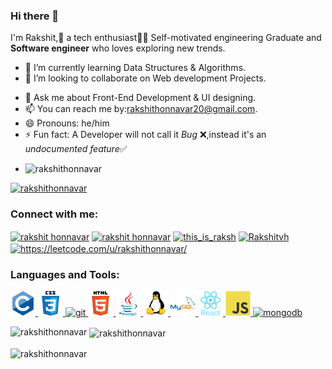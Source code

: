 ### Hi there 👋
I'm Rakshit,👋 a tech enthusiast👨‍💻 
Self-motivated engineering Graduate and **Software engineer** who loves exploring new trends.  

 <!--- 🔭 I’m currently working on ...-->
- 🌱 I’m currently learning Data Structures & Algorithms.
- 👯 I’m looking to collaborate on Web development Projects.
 <!--- --🤔 I’m looking for help with ...-->
- 💬 Ask me about Front-End Development & UI designing.
- 📫 You can reach me by:rakshithonnavar20@gmail.com.
- 😄 Pronouns: he/him
- ⚡ Fun fact: A Developer will not call it *Bug* ❌,instead it's an *undocumented feature*✅
- <p align="left"> <img src="https://komarev.com/ghpvc/?username=rakshithonnavar&label=Profile%20views&color=0e75b6&style=flat" alt="rakshithonnavar" /> </p>

<p align="left"> <a href="https://github.com/ryo-ma/github-profile-trophy"><img src="https://github-profile-trophy.vercel.app/?username=rakshithonnavar" alt="rakshithonnavar" /></a> </p>

<h3 align="left">Connect with me:</h3>
<p align="left">
<a href="https://linkedin.com/in/rakshit honnavar" target="blank"><img align="center" src="https://raw.githubusercontent.com/rahuldkjain/github-profile-readme-generator/master/src/images/icons/Social/linked-in-alt.svg" alt="rakshit honnavar" height="30" width="40" /></a>
<a href="https://fb.com/rakshit honnavar" target="blank"><img align="center" src="https://raw.githubusercontent.com/rahuldkjain/github-profile-readme-generator/master/src/images/icons/Social/facebook.svg" alt="rakshit honnavar" height="30" width="40" /></a>
<a href="https://instagram.com/this_is_raksh" target="blank"><img align="center" src="https://raw.githubusercontent.com/rahuldkjain/github-profile-readme-generator/master/src/images/icons/Social/instagram.svg" alt="this_is_raksh" height="30" width="40" /></a>
 <a href="https://x.com/Rakshitvh" target="blank"><img align="center" src="https://raw.githubusercontent.com/rahuldkjain/github-profile-readme-generator/master/src/images/icons/Social/twitter.svg" alt="Rakshitvh" height="30" width="40" /></a>
 <a href="https://www.leetcode.com/https://leetcode.com/u/rakshithonnavar/" target="blank"><img align="center" src="https://raw.githubusercontent.com/rahuldkjain/github-profile-readme-generator/master/src/images/icons/Social/leet-code.svg" alt="https://leetcode.com/u/rakshithonnavar/" height="30" width="40" /></a>
</p>

<h3 align="left">Languages and Tools:</h3>
<p align="left"> <a href="https://www.cprogramming.com/" target="_blank" rel="noreferrer"> <img src="https://raw.githubusercontent.com/devicons/devicon/master/icons/c/c-original.svg" alt="c" width="40" height="40"/> </a> <a href="https://www.w3schools.com/css/" target="_blank" rel="noreferrer"> <img src="https://raw.githubusercontent.com/devicons/devicon/master/icons/css3/css3-original-wordmark.svg" alt="css3" width="40" height="40"/> </a> <a href="https://git-scm.com/" target="_blank" rel="noreferrer"> <img src="https://www.vectorlogo.zone/logos/git-scm/git-scm-icon.svg" alt="git" width="40" height="40"/> </a> <a href="https://www.w3.org/html/" target="_blank" rel="noreferrer"> <img src="https://raw.githubusercontent.com/devicons/devicon/master/icons/html5/html5-original-wordmark.svg" alt="html5" width="40" height="40"/> </a> <a href="https://www.java.com" target="_blank" rel="noreferrer"> <img src="https://raw.githubusercontent.com/devicons/devicon/master/icons/java/java-original.svg" alt="java" width="40" height="40"/> </a> <a href="https://www.linux.org/" target="_blank" rel="noreferrer"> <img src="https://raw.githubusercontent.com/devicons/devicon/master/icons/linux/linux-original.svg" alt="linux" width="40" height="40"/> </a> <a href="https://www.mysql.com/" target="_blank" rel="noreferrer"> <img src="https://raw.githubusercontent.com/devicons/devicon/master/icons/mysql/mysql-original-wordmark.svg" alt="mysql" width="40" height="40"/> </a> <a href="https://reactjs.org/" target="_blank"rel="noreferrer"> <img src="https://raw.githubusercontent.com/devicons/devicon/master/icons/react/react-original-wordmark.svg" alt="react" width="40" height="40"/> </a> <a href="https://developer.mozilla.org/en-US/docs/Web/JavaScript" target="_blank" rel="noreferrer"> <img src="https://raw.githubusercontent.com/devicons/devicon/master/icons/javascript/javascript-original.svg" alt="javascript" width="40" height="40"/></a><a href="https://skillicons.dev" target="_blank" rel="noreferrer"> <img src="https://skillicons.dev/icons?i=mongodb" alt="mongodb" width="40" height="40"/></a></p>

<p><img align="left" src="https://github-readme-stats.vercel.app/api/top-langs?username=rakshithonnavar&show_icons=true&locale=en&layout=compact" alt="rakshithonnavar" /></p>

<p>&nbsp;<img align="center" src="https://github-readme-stats.vercel.app/api?username=rakshithonnavar&show_icons=true&locale=en" alt="rakshithonnavar" /></p>

<p><img align="center" src="https://github-readme-streak-stats.herokuapp.com/?user=rakshithonnavar&" alt="rakshithonnavar" /></p>


